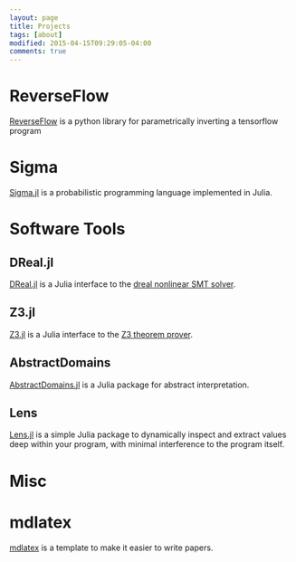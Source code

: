 ```yaml
---
layout: page
title: Projects
tags: [about]
modified: 2015-04-15T09:29:05-04:00
comments: true
---
```


# ReverseFlow

[ReverseFlow](https://github.com/wacabanga/reverseflow) is a python library for parametrically inverting a tensorflow program

# Sigma

[Sigma.jl](https://github.com/zenna/Sigma.jl) is a probabilistic programming language implemented in Julia.

# Software Tools

## DReal.jl

[DReal.jl](https://github.com/dreal/DReal.jl) is a Julia interface to the [dreal nonlinear SMT solver](http://dreal.github.io/).

## Z3.jl

[Z3.jl](https://github.com/zenna/Z3.jl) is a Julia interface to the [Z3 theorem prover](http://rise4fun.com/z3).

## AbstractDomains

[AbstractDomains.jl](https://github.com/zenna/AbstractDomains.jl) is a Julia package for abstract interpretation.

## Lens

[Lens.jl](https://github.com/zenna/Lens.jl) is a simple Julia package to dynamically inspect and extract values deep within your program, with minimal interference to the program itself.

# Misc

# mdlatex

[mdlatex](https://github.com/zenna/mdlatex) is a template to make it easier to write papers.
